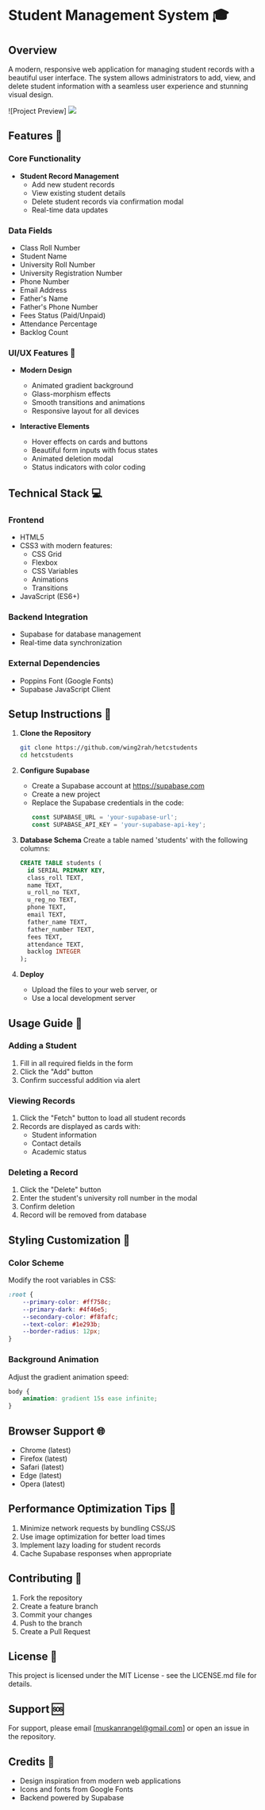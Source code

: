 # Student Management System 🎓

## Overview
A modern, responsive web application for managing student records with a beautiful user interface. The system allows administrators to add, view, and delete student information with a seamless user experience and stunning visual design.

![Project Preview]
<img src="student.jpeg">

## Features 🌟

### Core Functionality
- **Student Record Management**
  - Add new student records
  - View existing student details
  - Delete student records via confirmation modal
  - Real-time data updates

### Data Fields
- Class Roll Number
- Student Name
- University Roll Number
- University Registration Number
- Phone Number
- Email Address
- Father's Name
- Father's Phone Number
- Fees Status (Paid/Unpaid)
- Attendance Percentage
- Backlog Count

### UI/UX Features 🎨
- **Modern Design**
  - Animated gradient background
  - Glass-morphism effects
  - Smooth transitions and animations
  - Responsive layout for all devices

- **Interactive Elements**
  - Hover effects on cards and buttons
  - Beautiful form inputs with focus states
  - Animated deletion modal
  - Status indicators with color coding

## Technical Stack 💻

### Frontend
- HTML5
- CSS3 with modern features:
  - CSS Grid
  - Flexbox
  - CSS Variables
  - Animations
  - Transitions
- JavaScript (ES6+)

### Backend Integration
- Supabase for database management
- Real-time data synchronization

### External Dependencies
- Poppins Font (Google Fonts)
- Supabase JavaScript Client

## Setup Instructions 🚀

1. **Clone the Repository**
   ```bash
   git clone https://github.com/wing2rah/hetcstudents
   cd hetcstudents
   ```

2. **Configure Supabase**
   - Create a Supabase account at https://supabase.com
   - Create a new project
   - Replace the Supabase credentials in the code:
     ```javascript
     const SUPABASE_URL = 'your-supabase-url';
     const SUPABASE_API_KEY = 'your-supabase-api-key';
     ```

3. **Database Schema**
   Create a table named 'students' with the following columns:
   ```sql
   CREATE TABLE students (
     id SERIAL PRIMARY KEY,
     class_roll TEXT,
     name TEXT,
     u_roll_no TEXT,
     u_reg_no TEXT,
     phone TEXT,
     email TEXT,
     father_name TEXT,
     father_number TEXT,
     fees TEXT,
     attendance TEXT,
     backlog INTEGER
   );
   ```

4. **Deploy**
   - Upload the files to your web server, or
   - Use a local development server

## Usage Guide 📖

### Adding a Student
1. Fill in all required fields in the form
2. Click the "Add" button
3. Confirm successful addition via alert

### Viewing Records
1. Click the "Fetch" button to load all student records
2. Records are displayed as cards with:
   - Student information
   - Contact details
   - Academic status

### Deleting a Record
1. Click the "Delete" button
2. Enter the student's university roll number in the modal
3. Confirm deletion
4. Record will be removed from database

## Styling Customization 🎨

### Color Scheme
Modify the root variables in CSS:
```css
:root {
    --primary-color: #ff758c;
    --primary-dark: #4f46e5;
    --secondary-color: #f8fafc;
    --text-color: #1e293b;
    --border-radius: 12px;
}
```

### Background Animation
Adjust the gradient animation speed:
```css
body {
    animation: gradient 15s ease infinite;
}
```

## Browser Support 🌐
- Chrome (latest)
- Firefox (latest)
- Safari (latest)
- Edge (latest)
- Opera (latest)

## Performance Optimization Tips 🚀
1. Minimize network requests by bundling CSS/JS
2. Use image optimization for better load times
3. Implement lazy loading for student records
4. Cache Supabase responses when appropriate

## Contributing 🤝
1. Fork the repository
2. Create a feature branch
3. Commit your changes
4. Push to the branch
5. Create a Pull Request

## License 📝
This project is licensed under the MIT License - see the LICENSE.md file for details.

## Support 🆘
For support, please email [muskanrangel@gmail.com] or open an issue in the repository.

## Credits 👏
- Design inspiration from modern web applications
- Icons and fonts from Google Fonts
- Backend powered by Supabase
